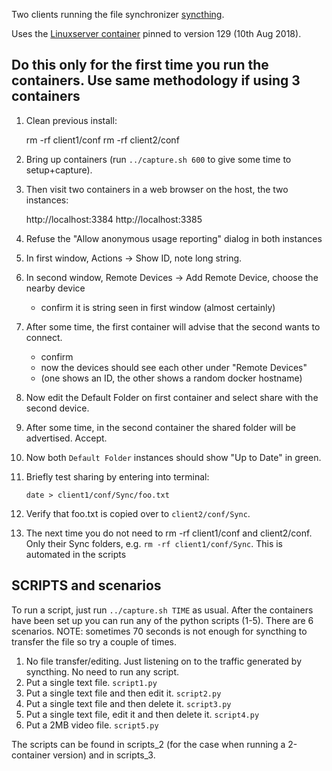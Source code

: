 Two clients running the file synchronizer [syncthing](https://syncthing.net/).

Uses the [Linuxserver container](https://hub.docker.com/r/linuxserver/syncthing/) pinned to
version 129 (10th Aug 2018).

## Do this only for the first time you run the containers. Use same methodology if using 3 containers

1. Clean previous install:

	rm -rf client1/conf
    rm -rf client2/conf

2. Bring up containers (run `../capture.sh 600` to give some time to setup+capture).
   
3. Then visit two containers in a web browser on the host, the two instances:

    http://localhost:3384
    http://localhost:3385

4. Refuse the "Allow anonymous usage reporting" dialog in both instances

5. In first window, Actions -> Show ID, note long string.

6. In second window, Remote Devices -> Add Remote Device, choose the nearby device

    * confirm it is string seen in first window (almost certainly)

7. After some time, the first container will advise that the second wants to connect.
    * confirm
    * now the devices should see each other under "Remote Devices"
    * (one shows an ID, the other shows a random docker hostname)

8. Now edit the Default Folder on first container and select share with the second device.

9. After some time, in the second container the shared folder will be advertised.  Accept.

10. Now both `Default Folder` instances should show "Up to Date" in green.

11. Briefly test sharing by entering into terminal: 

    `date > client1/conf/Sync/foo.txt`

12. Verify that foo.txt is copied over to `client2/conf/Sync`.

13. The next time you do not need to rm -rf client1/conf and client2/conf. Only their Sync folders, e.g. `rm -rf client1/conf/Sync`. This is automated in the scripts


## SCRIPTS and scenarios
To run a script, just run `../capture.sh TIME` as usual. After the containers have been set up you can run any of the python scripts (1-5). There are 6 scenarios. NOTE: sometimes 70 seconds is not enough for syncthing to transfer the file so try a couple of times.
1. No file transfer/editing. Just listening on to the traffic generated by syncthing. No need to run any script.
2. Put a single text file. `script1.py`
3. Put a single text file and then edit it. `script2.py`
4. Put a single text file and then delete it. `script3.py`
5. Put a single text file, edit it and then delete it. `script4.py`
6. Put a 2MB video file. `script5.py`

The scripts can be found in scripts_2 (for the case when running a 2-container version) and in scripts_3.

